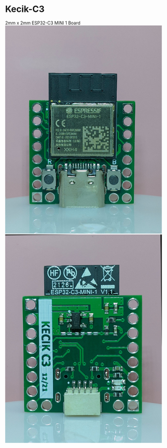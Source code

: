 # Kecik-C3
2mm x 2mm ESP32-C3 MINI 1 Board
![Front](https://raw.githubusercontent.com/00TLalu/Kecik-C3/a88c0afc1b9441940662a630aa9ae4d8be5f068c/Images/front.jpg)
![Back](https://raw.githubusercontent.com/00TLalu/Kecik-C3/a88c0afc1b9441940662a630aa9ae4d8be5f068c/Images/back.jpg)

